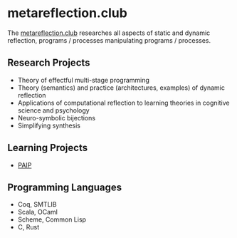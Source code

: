 # metareflection.club

The [metareflection.club](https://metareflection.club) researches all aspects of static and dynamic reflection, programs / processes manipulating programs / processes.

## Research Projects

- Theory of effectful multi-stage programming
- Theory (semantics) and practice (architectures, examples) of dynamic reflection
- Applications of computational reflection to learning theories in cognitive science and psychology
- Neuro-symbolic bijections
- Simplifying synthesis

## Learning Projects

- [PAIP](http://paip.metareflection.club)

## Programming Languages

- Coq, SMTLIB
- Scala, OCaml
- Scheme, Common Lisp
- C, Rust
